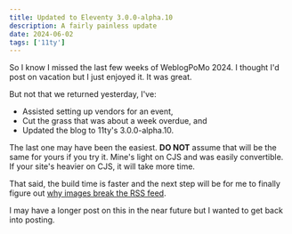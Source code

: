 ```yaml
---
title: Updated to Eleventy 3.0.0-alpha.10
description: A fairly painless update
date: 2024-06-02
tags: ['11ty']
---
```

So I know I missed the last few weeks of WeblogPoMo 2024. I thought I'd post on vacation but I just enjoyed it. It was great.

But not that we returned yesterday, I've:
- Assisted setting up vendors for an event,
- Cut the grass that was about a week overdue, and
- Updated the blog to 11ty's 3.0.0-alpha.10.

The last one may have been the easiest. **DO NOT** assume that will be the same for yours if you try it. Mine's light on CJS and was easily convertible. If your site's heavier on CJS, it will take more time.

That said, the build time is faster and the next step will be for me to finally figure out [why images break the RSS feed](https://stuffandthings.lol/2024-05-16_new_site/).

I may have a longer post on this in the near future but I wanted to get back into posting.
